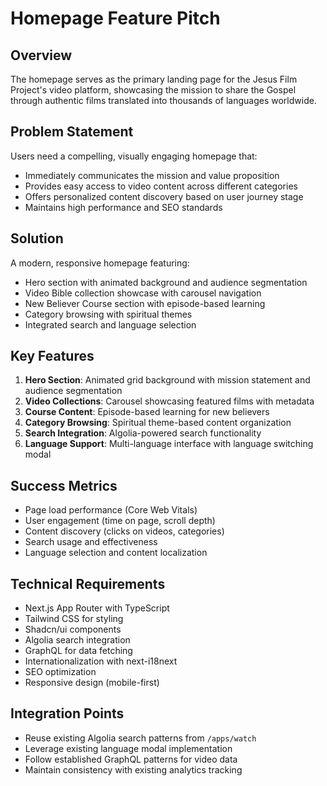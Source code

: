 # Homepage Feature Pitch

## Overview
The homepage serves as the primary landing page for the Jesus Film Project's video platform, showcasing the mission to share the Gospel through authentic films translated into thousands of languages worldwide.

## Problem Statement
Users need a compelling, visually engaging homepage that:
- Immediately communicates the mission and value proposition
- Provides easy access to video content across different categories
- Offers personalized content discovery based on user journey stage
- Maintains high performance and SEO standards

## Solution
A modern, responsive homepage featuring:
- Hero section with animated background and audience segmentation
- Video Bible collection showcase with carousel navigation
- New Believer Course section with episode-based learning
- Category browsing with spiritual themes
- Integrated search and language selection

## Key Features
1. **Hero Section**: Animated grid background with mission statement and audience segmentation
2. **Video Collections**: Carousel showcasing featured films with metadata
3. **Course Content**: Episode-based learning for new believers
4. **Category Browsing**: Spiritual theme-based content organization
5. **Search Integration**: Algolia-powered search functionality
6. **Language Support**: Multi-language interface with language switching modal

## Success Metrics
- Page load performance (Core Web Vitals)
- User engagement (time on page, scroll depth)
- Content discovery (clicks on videos, categories)
- Search usage and effectiveness
- Language selection and content localization

## Technical Requirements
- Next.js App Router with TypeScript
- Tailwind CSS for styling
- Shadcn/ui components
- Algolia search integration
- GraphQL for data fetching
- Internationalization with next-i18next
- SEO optimization
- Responsive design (mobile-first)

## Integration Points
- Reuse existing Algolia search patterns from `/apps/watch`
- Leverage existing language modal implementation
- Follow established GraphQL patterns for video data
- Maintain consistency with existing analytics tracking
